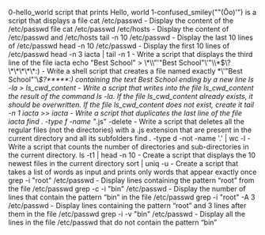 0-hello_world script that prints Hello, world
1-confused_smiley("\"(Ôo)'") is a script that displays a file
cat /etc/passwd - Display the content of the /etc/passwd file
cat /etc/passwd /etc/hosts - Display the content of /etc/passwd and /etc/hosts
tail -n 10 /etc/passwd - Display the last 10 lines of /etc/passwd
head -n 10 /etc/passwd - Display the first 10 lines of /etc/passwd
head -n 3 iacta | tail -n 1 - Write a script that displays the third line of the file iacta
echo "Best School" > \\\*\\\\"'\"Best School\"\\'"\\\\\*\$\\\?\\\*\\\*\\\*\\\*\\\*\:\) - Write a shell script that creates a file named exactly \*\\'"Best School"\'\\*$\?\*\*\*\*\*:) containing the text Best School ending by a new line
ls -la > ls_cwd_content - Write a script that writes into the file ls_cwd_content the result of the command ls -la. If the file ls_cwd_content already exists, it should be overwritten. If the file ls_cwd_content does not exist, create it
tail -n 1 iacta >> iacta - Write a script that duplicates the last line of the file iacta
find . -type f -name "*.js" -delete - Write a script that deletes all the regular files (not the directories) with a .js extension that are present in the current directory and all its subfolders
find . -type d -not -name '.' | wc -l - Write a script that counts the number of directories and sub-directories in the current directory.
ls -t1 | head -n 10 - Create a script that displays the 10 newest files in the current directory
sort | uniq -u - Create a script that takes a list of words as input and prints only words that appear exactly once
grep -i "root" /etc/passwd - Display lines containing the pattern “root” from the file /etc/passwd
grep -c -i "bin" /etc/passwd - Display the number of lines that contain the pattern “bin” in the file /etc/passwd
grep -i "root" -A 3 /etc/passwd - Display lines containing the pattern “root” and 3 lines after them in the file /etc/passwd
grep -i -v "bin" /etc/passwd - Display all the lines in the file /etc/passwd that do not contain the pattern “bin”
